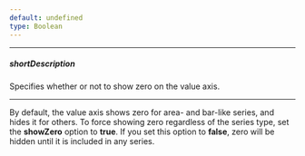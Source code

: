 ```yaml
---
default: undefined
type: Boolean
---
```

---
##### shortDescription
Specifies whether or not to show zero on the value axis.

---
By default, the value axis shows zero for area- and bar-like series, and hides it for others. To force showing zero regardless of the series type, set the **showZero** option to **true**. If you set this option to **false**, zero will be hidden until it is included in any series.